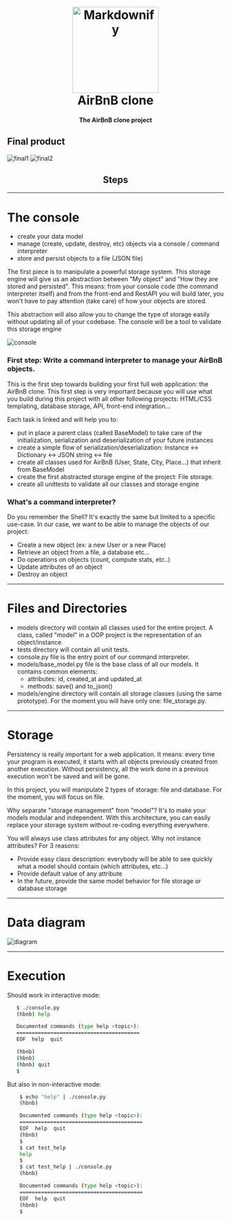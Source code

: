 <h1 align="center">
  <br>
  <img src="https://raw.githubusercontent.com/Haile-08/AirBnB_clone/master/image/logo.png" alt="Markdownify" width="200">
  <br>
  AirBnB clone
  <br>
</h1>

<h4 align="center">The AirBnB clone project</h4>

## Final product

![final1](https://raw.githubusercontent.com/Haile-08/AirBnB_clone/master/image/final1.png)
![final2](https://raw.githubusercontent.com/Haile-08/AirBnB_clone/master/image/final2.png)

<h2 align="center"> Steps</h2>

--- 

# The console

- create your data model
- manage (create, update, destroy, etc) objects via a console / command interpreter
- store and persist objects to a file (JSON file)

The first piece is to manipulate a powerful storage system. This storage engine will give us an abstraction 
between "My object" and "How they are stored and persisted". This means: from your console code (the
command interpreter itself) and from the front-end and RestAPI you will build later, you won't have to pay
attention (take care) of how your objects are stored.

This abstraction will also allow you to change the type of storage easily without updating all of your codebase.
The console will be a tool to validate this storage engine

![console](https://raw.githubusercontent.com/Haile-08/AirBnB_clone/master/image/console.png)

### First step: Write a command interpreter to manage your AirBnB objects.
This is the first step towards building your first full web application: the AirBnB clone. This first step is very important because you will use what you build during this project with 
all other following projects: HTML/CSS templating, database storage, API, front-end integration...

Each task is linked and will help you to:
- put in place a parent class (called BaseModel) to take care of the initialization, serialization and deserialization of your future instances
- create a simple flow of serialization/deserialization: Instance <-> Dictionary <-> JSON string <-> file
- create all classes used for AirBnB (User, State, City, Place…) that inherit from BaseModel
- create the first abstracted storage engine of the project: File storage. 
- create all unittests to validate all our classes and storage engine

### What's a command interpreter?
Do you remember the Shell? It's exactly the same but limited to a specific use-case. In our case, we want to be able to manage the objects of our project:
- Create a new object (ex: a new User or a new Place)
- Retrieve an object from a file, a database etc...
- Do operations on objects (count, compute stats, etc..)
- Update attributes of an object
- Destroy an object

---

# Files and Directories
- models directory will contain all classes used for the entire project. A class, called "model" in a OOP project is the representation of an object/instance.
- tests directory will contain all unit tests.
- console.py file is the entry point of our command interpreter.
- models/base_model.py file is the base class of all our models. It contains common elements: 
	- attributes: id, created_at and updated_at
	- methods: save() and to_json()
- models/engine directory will contain all storage classes (using the same prototype). For the moment you will have only one: file_storage.py.

---

# Storage

Persistency is really important for a web application. It means: every time your program is executed, it starts with all objects previously created from another execution. Without persistency, all the work done in a previous execution won't be saved and will be gone.

In this project, you will manipulate 2 types of storage: file and database. For the moment, you will focus on file. 

Why separate "storage management" from "model"? It's to make your models modular and independent. With this architecture, you can easily replace your storage system without re-coding everything everywhere.

You will always use class attributes for any object. Why not instance attributes? For 3 reasons:
- Provide easy class description: everybody will be able to see quickly what a model should contain (which attributes, etc...)
- Provide default value of any attribute
- In the future, provide the same model behavior for file storage or database storage

---

# Data diagram

![diagram](https://raw.githubusercontent.com/Haile-08/AirBnB_clone/master/image/diagram.jpg)

---

# Execution

Should work in interactive mode:

```sh
   $ ./console.py
   (hbnb) help

   Documented commands (type help <topic>):
   ========================================
   EOF  help  quit

   (hbnb)
   (hbnb)
   (hbnb) quit
   $
```

But also in non-interactive mode: 

```sh
	$ echo "help" | ./console.py
	(hbnb)

	Documented commands (type help <topic>):
	========================================
	EOF  help  quit
	(hbnb)
	$
	$ cat test_help
	help
	$
	$ cat test_help | ./console.py
	(hbnb)

	Documented commands (type help <topic>):
	========================================
	EOF  help  quit
	(hbnb)
	$
```


